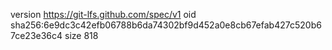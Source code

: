 version https://git-lfs.github.com/spec/v1
oid sha256:6e9dc3c42efb06788b6da74302bf9d452a0e8cb67efab427c520b67ce23e36c4
size 818
